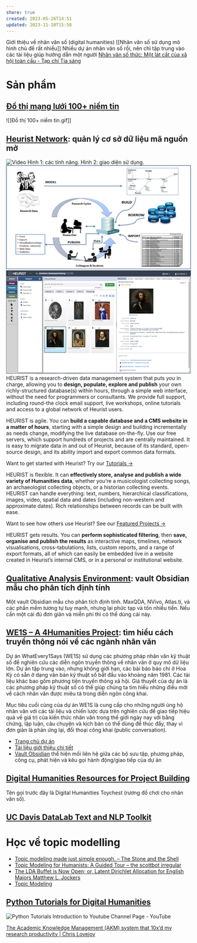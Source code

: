 ```yaml
---
share: true
created: 2023-05-26T14:51
updated: 2023-11-10T15:58
---
```

Giới thiệu về nhân văn số (digital humanities) 
[[Nhân văn số sử dụng mô hình chủ đề rất nhiều]]
Nhiều dự án nhăn văn số rồi, nên chỉ tập trung vào các tài liệu giúp hướng dẫn một người 
[Nhân văn số thức: Một lát cắt của xã hội toàn cầu - Tạp chí Tia sáng](https://tiasang.com.vn/khoa-hoc-cong-nghe/nhan-van-so-thuc-mot-lat-cat-cua-xa-hoi-toan-cau-11139/)
# Sản phẩm
## [Đồ thị mạng lưới 100+ niềm tin](https://xn--qucu-hr5aza.cc/phan-tich-mot-mang-luoi-100-niem-tin/?utm_source=CV+%C2%BB+T%C3%A0i+nguy%C3%AAn+NLP+v%C3%A0+nh%C3%A2n+v%C4%83n+s%E1%BB%91&utm_medium=Ph%C3%A2n+t%C3%ADch+m%E1%BB%99t+m%E1%BA%A1ng+l%C6%B0%E1%BB%9Bi+100%2B+ni%E1%BB%81m+tin&utm_campaign=Giai+%C4%91o%E1%BA%A1n+2) 
![[Đồ thị 100+ niềm tin.gif]]

## [Heurist Network](https://heuristnetwork.org/): quản lý cơ sở dữ liệu mã nguồn mở 
![Video](https://www.youtube.com/watch?v=wuh9SRtE8eE&width=640&height=480)
Hình 1: các tính năng. Hình 2: giao diện sử dụng. 
![](https://raw.githubusercontent.com/HeuristNetwork/heurist/h6dev/documentation_and_templates/assets/model%20and%20build.jpg) 
![](https://raw.githubusercontent.com/HeuristNetwork/heurist/h6dev/documentation_and_templates/assets/main%20interface%20v6.jpg) 
HEURIST is a research-driven data management system that puts _you_ in charge, allowing you to **design, populate, explore and publish** your own richly-structured database(s) within hours, through a simple web interface, without the need for programmers or consultants. We provide full support, including round-the clock email support, live workshops, online tutorials and access to a global network of Heurist users.

HEURIST is agile. You can **build a capable database and a CMS website in a matter of hours**, starting with a simple design and building incrementally as needs change, modifying the live database on-the-fly. Use our free servers, which support hundreds of projects and are centrally maintained. It is easy to migrate data in and out of Heurist, because of its standard, open-source design, and its ability import and export common data formats.

Want to get started with Heurist? Try our [Tutorials →](https://heuristnetwork.org/tutorials)

HEURIST is flexible. It can **effectively store, analyse and publish a wide variety of Humanities data**, whether you’re a musicologist collecting songs, an archaeologist collecting objects, or a historian collecting events. HEURIST can handle everything: text, numbers, hierarchical classifications, images, video, spatial data and dates (including non-western and approximate dates). Rich relationships between records can be built with ease.

Want to see how others use Heurist? See our [Featured Projects →](https://heuristnetwork.org/featured-projects)

HEURIST gets results. You can **perform sophisticated filtering**, then **save, organise and publish the results** as interactive maps, timelines, network visualisations, cross-tabulations, lists, custom reports, and a range of export formats, all of which can easily be embedded live in a website created in Heurist’s internal CMS, or in a personal or institutional website.

## [Qualitative Analysis Environment](https://axle.design/an-integrated-qualitative-analysis-environment-with-obsidian): vault Obsidian mẫu cho phân tích định tính
Một vault Obsidian mẫu cho phân tích định tính. MaxQDA, NVivo, Atlas.ti, và các phần mềm tương tự tuy mạnh, nhưng lại phức tạp và tốn nhiều tiền. Nếu cần một cái đủ đơn giản và miễn phí thì có thể dùng cái này.

## [WE1S – A 4Humanities Project](https://we1s.ucsb.edu/): tìm hiểu cách truyền thông nói về các ngành nhân văn
Dự án WhatEvery1Says (WE1S) sử dụng các phương pháp nhân văn kỹ thuật số để nghiên cứu các diễn ngôn truyền thông về nhân văn ở quy mô dữ liệu lớn. Dự án tập trung vào, nhưng không giới hạn, các bài báo báo chí ở Hoa Kỳ có sẵn ở dạng văn bản kỹ thuật số bắt đầu vào khoảng năm 1981. Các tài liệu khác bao gồm phương tiện truyền thông xã hội. Giả thuyết của dự án là các phương pháp kỹ thuật số có thể giúp chúng ta tìm hiểu những điều mới về cách nhân văn được miêu tả trong diễn ngôn công khai. 

Mục tiêu cuối cùng của dự án WE1S là cung cấp cho những người ủng hộ nhân văn với các tài liệu và chiến lược dựa trên nghiên cứu để giao tiếp hiệu quả về giá trị của kiến thức nhân văn trong thế giới ngày nay với bằng chứng, lập luận, câu chuyện và kịch bản có thể dùng để thúc đẩy, thay vì đơn giản là phản ứng lại, đối thoại công khai (public conversation).

- [Trang chủ dự án](https://we1s.ucsb.edu/ "https://we1s.ucsb.edu/")
- [Tài liệu giới thiệu chi tiết](https://we1s.ucsb.edu/wp-content/uploads/WE1SIllustratedGuide.pdf)
- [Vault Obsidian](https://publish.obsidian.md/we1s/WE1S) thể hiện mối liên hệ giữa các bộ sưu tập, phương pháp, công cụ, phát hiện và kêu gọi hành động/giao tiếp của dự án

## [Digital Humanities Resources for Project Building](http://dhresourcesforprojectbuilding.pbworks.com)
Tên gọi trước đây là Digital Humanities Toychest (rương đồ chơi cho nhân văn số).
## [UC Davis DataLab Text and NLP Toolkit](https://ucdavisdatalab.github.io/research-toolkits/nlp_researcher_toolkit.html)

# Học về topic modelling
- [Topic modeling made just simple enough. – The Stone and the Shell](https://tedunderwood.com/2012/04/07/topic-modeling-made-just-simple-enough/)
- [Topic Modeling for Humanists: A Guided Tour – the scottbot irregular](http://www.scottbot.net/HIAL/index.html@p=19113.html)
- [The LDA Buffet is Now Open; or, Latent Dirichlet Allocation for English Majors Matthew L. Jockers](https://www.matthewjockers.net/2011/09/29/the-lda-buffet-is-now-open-or-latent-dirichlet-allocation-for-english-majors/)
- [Topic Modeling](https://whatevery1says.github.io/workshops/topic-modeling/slideshow/index.html#/)

## [Python Tutorials for Digital Humanities](https://www.youtube.com/@python-programming)
![Python Tutorials Introduction to Youtube Channel Page - YouTube](https://www.youtube.com/watch?v=i4MneyaJPG4)

[The Academic Knowledge Management (AKM) system that 10x’d my research productivity | Chris Lovejoy](https://www.chrislovejoy.me/akm)
